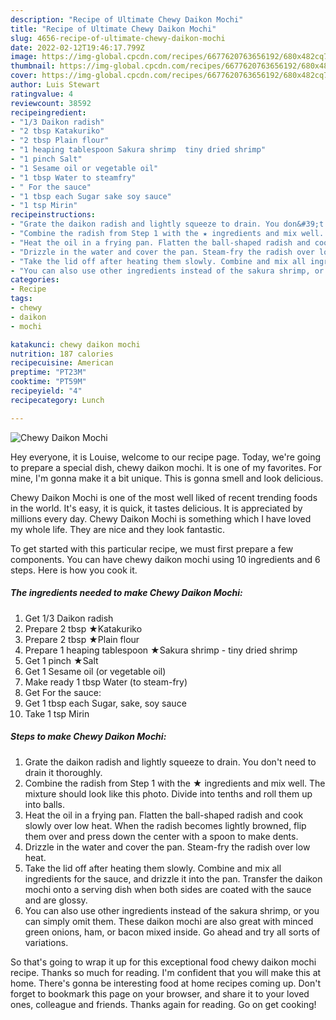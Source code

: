```yaml
---
description: "Recipe of Ultimate Chewy Daikon Mochi"
title: "Recipe of Ultimate Chewy Daikon Mochi"
slug: 4656-recipe-of-ultimate-chewy-daikon-mochi
date: 2022-02-12T19:46:17.799Z
image: https://img-global.cpcdn.com/recipes/6677620763656192/680x482cq70/chewy-daikon-mochi-recipe-main-photo.jpg
thumbnail: https://img-global.cpcdn.com/recipes/6677620763656192/680x482cq70/chewy-daikon-mochi-recipe-main-photo.jpg
cover: https://img-global.cpcdn.com/recipes/6677620763656192/680x482cq70/chewy-daikon-mochi-recipe-main-photo.jpg
author: Luis Stewart
ratingvalue: 4
reviewcount: 38592
recipeingredient:
- "1/3 Daikon radish"
- "2 tbsp Katakuriko"
- "2 tbsp Plain flour"
- "1 heaping tablespoon Sakura shrimp  tiny dried shrimp"
- "1 pinch Salt"
- "1 Sesame oil or vegetable oil"
- "1 tbsp Water to steamfry"
- " For the sauce"
- "1 tbsp each Sugar sake soy sauce"
- "1 tsp Mirin"
recipeinstructions:
- "Grate the daikon radish and lightly squeeze to drain. You don&#39;t need to drain it thoroughly."
- "Combine the radish from Step 1 with the ★ ingredients and mix well. The mixture should look like this photo. Divide into tenths and roll them up into balls."
- "Heat the oil in a frying pan. Flatten the ball-shaped radish and cook slowly over low heat. When the radish becomes lightly browned, flip them over and press down the center with a spoon to make dents."
- "Drizzle in the water and cover the pan. Steam-fry the radish over low heat."
- "Take the lid off after heating them slowly. Combine and mix all ingredients for the sauce, and drizzle it into the pan. Transfer the daikon mochi onto a serving dish when both sides are coated with the sauce and are glossy."
- "You can also use other ingredients instead of the sakura shrimp, or you can simply omit them. These daikon mochi are also great with minced green onions, ham, or bacon mixed inside. Go ahead and try all sorts of variations."
categories:
- Recipe
tags:
- chewy
- daikon
- mochi

katakunci: chewy daikon mochi 
nutrition: 187 calories
recipecuisine: American
preptime: "PT23M"
cooktime: "PT59M"
recipeyield: "4"
recipecategory: Lunch

---
```



![Chewy Daikon Mochi](https://img-global.cpcdn.com/recipes/6677620763656192/680x482cq70/chewy-daikon-mochi-recipe-main-photo.jpg)

Hey everyone, it is Louise, welcome to our recipe page. Today, we're going to prepare a special dish, chewy daikon mochi. It is one of my favorites. For mine, I'm gonna make it a bit unique. This is gonna smell and look delicious.

Chewy Daikon Mochi is one of the most well liked of recent trending foods in the world. It's easy, it is quick, it tastes delicious. It is appreciated by millions every day. Chewy Daikon Mochi is something which I have loved my whole life. They are nice and they look fantastic.




To get started with this particular recipe, we must first prepare a few components. You can have chewy daikon mochi using 10 ingredients and 6 steps. Here is how you cook it.

<!--inarticleads1-->

##### The ingredients needed to make Chewy Daikon Mochi:

1. Get 1/3 Daikon radish
1. Prepare 2 tbsp ★Katakuriko
1. Prepare 2 tbsp ★Plain flour
1. Prepare 1 heaping tablespoon ★Sakura shrimp - tiny dried shrimp
1. Get 1 pinch ★Salt
1. Get 1 Sesame oil (or vegetable oil)
1. Make ready 1 tbsp Water (to steam-fry)
1. Get  For the sauce:
1. Get 1 tbsp each Sugar, sake, soy sauce
1. Take 1 tsp Mirin




<!--inarticleads2-->

##### Steps to make Chewy Daikon Mochi:

1. Grate the daikon radish and lightly squeeze to drain. You don&#39;t need to drain it thoroughly.
1. Combine the radish from Step 1 with the ★ ingredients and mix well. The mixture should look like this photo. Divide into tenths and roll them up into balls.
1. Heat the oil in a frying pan. Flatten the ball-shaped radish and cook slowly over low heat. When the radish becomes lightly browned, flip them over and press down the center with a spoon to make dents.
1. Drizzle in the water and cover the pan. Steam-fry the radish over low heat.
1. Take the lid off after heating them slowly. Combine and mix all ingredients for the sauce, and drizzle it into the pan. Transfer the daikon mochi onto a serving dish when both sides are coated with the sauce and are glossy.
1. You can also use other ingredients instead of the sakura shrimp, or you can simply omit them. These daikon mochi are also great with minced green onions, ham, or bacon mixed inside. Go ahead and try all sorts of variations.




So that's going to wrap it up for this exceptional food chewy daikon mochi recipe. Thanks so much for reading. I'm confident that you will make this at home. There's gonna be interesting food at home recipes coming up. Don't forget to bookmark this page on your browser, and share it to your loved ones, colleague and friends. Thanks again for reading. Go on get cooking!
